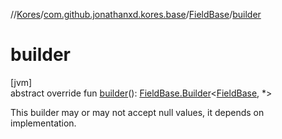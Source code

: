 //[Kores](../../../index.md)/[com.github.jonathanxd.kores.base](../index.md)/[FieldBase](index.md)/[builder](builder.md)

# builder

[jvm]\
abstract override fun [builder](builder.md)(): [FieldBase.Builder](-builder/index.md)<[FieldBase](index.md), *>

This builder may or may not accept null values, it depends on implementation.
